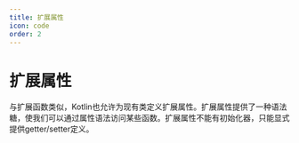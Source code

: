 ```yaml
---
title: 扩展属性
icon: code
order: 2
---
```


# 扩展属性

与扩展函数类似，Kotlin也允许为现有类定义扩展属性。扩展属性提供了一种语法糖，使我们可以通过属性语法访问某些函数。扩展属性不能有初始化器，只能显式提供getter/setter定义。
